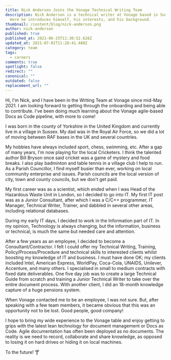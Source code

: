 ```yaml
---
title: Nick Anderson Joins the Vonage Technical Writing Team
description: Nick Anderson is a technical writer at Vonage based in Sussex, UK.
  Here he introduces himself, his interests, and his background.
thumbnail: /content/blog/nick-anderson.png
author: nick-anderson
published: true
published_at: 2021-06-25T11:30:52.628Z
updated_at: 2021-07-01T11:28:41.408Z
category: team
tags:
  - careers
comments: true
spotlight: false
redirect: ""
canonical: ""
outdated: false
replacement_url: ""
---
```

Hi, I'm Nick, and I have been in the Writing Team at Vonage since mid-May 2021. I am looking forward to getting through the onboarding and being able to contribute. I've been doing much learning about the Vonage agile-based Docs as Code pipeline, with more to come!

I was born in the county of Yorkshire in the United Kingdom and currently live in a village in Sussex. My dad was in the Royal Air Force, so we did a lot of moving between RAF bases in the UK and several countries.

My hobbies have always included sport, chess, swimming, etc. After a gap of many years, I'm now playing for the local Cricketers. I think the talented author Bill Bryson once said cricket was a game of mystery and food breaks. I also play badminton and table tennis in a village club I help to run. As a Parish Councillor, I find myself busier than ever, working on local community enterprise and issues. Parish councils are the local version of city, town and county councils, but we don't get paid.

My first career was as a scientist, which ended when I was Head of the Hazardous Waste Unit in London, so I decided to go into IT. My first IT post was as a Junior Consultant, after which I was a C/C++ programmer, IT Manager, Technical Writer, Trainer, and dabbled in several other areas, including relational databases.

During my early IT days, I decided to work in the Information part of IT. In my opinion, Technology is always changing, but the information, business or technical, is much the same but needed care and attention.

After a few years as an employee, I decided to become a Consultant/Contractor. I felt I could offer my Technical Writing, Training, Policy/Process/Procedure and technical skills to interested clients whilst boosting my knowledge of IT and business. I must have done OK; my clients included Intel, American Express, WorldPay, Coca-Cola, UNAIDS, Unilever, Accenture, and many others. I specialised in small to medium contracts with fixed date deliverables. One five day job was to create a large Technical Guide from scratch and training a Junior Technical Writer to take over the entire document process. With another client, I did an 18-month knowledge capture of a huge pensions system.

When Vonage contacted me to be an employee, I was not sure. But, after speaking with a few team members, it became obvious that this was an opportunity not to be lost. Good people, good company!

I hope to bring my wide experience to the Vonage table and enjoy getting to grips with the latest lean technology for document management or Docs as Code. Agile documentation has often been deployed as no documents. The reality is we need to record, collaborate and share knowledge, as opposed to losing it on hard drives or hiding it on local machines.

To the future! 🍸
